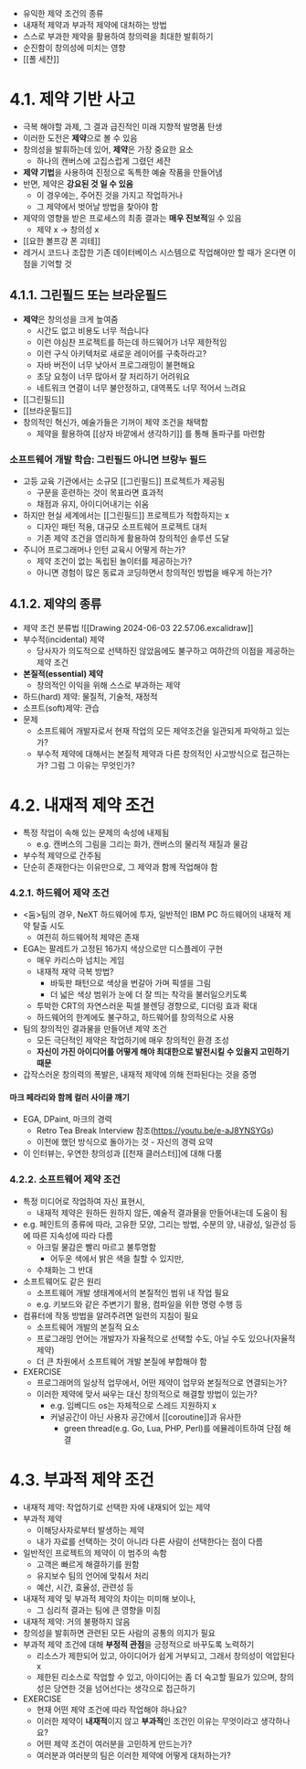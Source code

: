 - 유익한 제약 조건의 종류
- 내재적 제약과 부과적 제약에 대처하는 방법
- 스스로 부과한 제약을 활용하여 창의력을 최대한 발휘하기
- 순진함이 창의성에 미치는 영향
 - [[폴 세잔]]

# 4.1. 제약 기반 사고
- 극복 해야할 과제, 그 결과 급진적인 미래 지향적 발명품 탄생
- 이러한 도전은 **제약**으로 볼 수 있음
- 창의성을 발휘하는데 있어, **제약**은 가장 중요한 요소
	- 하나의 캔버스에 고집스럽게 그렸던 세잔
- **제약 기법**을 사용하여 진정으로 독특한 예술 작품을 만들어냄
- 반면, 제약은 **강요된 것 일 수 있음**
	- 이 경우에는, 주어진 것을 가지고 작업하거나
	- 그 제약에서 벗어날 방법을 찾아야 함
- 제약의 영향을 받은 프로세스의 최종 결과는 **매우 진보적**일 수 있음
	- 제약 x -> 창의성 x
- [[요한 볼프강 폰 괴테]] 
- 레거시 코드나 조잡한 기존 데이터베이스 시스템으로 작업해야만 할 때가 온다면 이점을 기억할 것

## 4.1.1. 그린필드 또는 브라운필드
- **제약**은 창의성을 크게 높여줌
	- 시간도 없고 비용도 너무 적습니다
	- 이런 야심찬 프로젝트를 하는데 하드웨어가 너무 제한적임
	- 이런 구식 아키텍처로 새로운 레이어를 구축하라고?
	- 자바 버전이 너무 낮아서 프로그래밍이 불편해요
	- 초당 요청이 너무 많아서 잘 처리하기 어려워요
	- 네트워크 연결이 너무 불안정하고, 대역폭도 너무 적어서 느려요
- [[그린필드]] 
- [[브라운필드]] 
- 창의적인 혁신가, 예술가들은 기꺼이 제약 조건을 채택함
	- 제약을 활용하여 [[상자 바깥에서 생각하기]] 를 통해 돌파구를 마련함

### 소프트웨어 개발 학습: 그린필드 아니면 브랑누 필드
- 고등 교육 기관에서는 소규모 [[그린필드]] 프로젝트가 제공됨
	- 구문을 훈련하는 것이 목표라면 효과적
	- 채점과 유지, 아이디어내기는 쉬움
- 하지만 현실 세계에서는 [[그린필드]] 프로젝트가 적합하지는 x
	- 디자인 패턴 적용, 대규모 소프트웨어 프로젝트 대처
	- 기존 제약 조건을 영리하게 활용하여 창의적인 솔루션 도달
- 주니어 프로그래머나 인턴 교육시 어떻게 하는가?
	- 제약 조건이 없는 독립된 놀이터를 제공하는가?
	- 아니면 경험이 많은 동료과 코딩하면서 창의적인 방법을 배우게 하는가?

## 4.1.2. 제약의 종류
- 제약 조건 분류법
![[Drawing 2024-06-03 22.57.06.excalidraw]]
- 부수적(incidental) 제약
	- 당사자가 의도적으로 선택하진 않았음에도 불구하고 여하간의 이점을 제공하는 제약 조건
- **본질적(essential) 제약**
	- 창의적인 이익을 위해 스스로 부과하는 제약
- 하드(hard) 제약: 물질적, 기술적, 재정적
- 소프트(soft)제약: 관습
- 문제
	- 소프트웨어 개발자로서 현재 작업의 모든 제약조건을 일관되게 파악하고 있는가?
	- 부수적 제약에 대해서는 본질적 제약과 다른 창의적인 사고방식으로 접근하는가? 그럼 그 이유는 무엇인가?

# 4.2. 내재적 제약 조건
- 특정 작업이 속해 있는 문제의 속성에 내제됨
	- e.g. 캔버스의 그림을 그리는 화가, 캔버스의 물리적 재질과 물감
- 부수적 제약으로 간주됨
- 단순히 존재한다는 이유만으로, 그 제약과 함께 작업해야 함

### 4.2.1. 하드웨어 제약 조건
- <둠>팀의 경우, NeXT 하드웨어에 투자, 일반적인 IBM PC 하드웨어의 내재적 제약 탈출 시도
	- 여전히 하드웨어적 제약은 존재
- EGA는 팔레트가 고정된 16가지 색상으로만 디스플레이 구현
	- 매우 카리스마 넘치는 게임
	- 내재적 재약 극복 방법?
		- 바둑판 패턴으로 색상을 번갈아 가며 픽셀을 그림
		- 더 넓은 색상 범위가 눈에 더 잘 띄는 착각을 불러일으키도록
	- 투박한 CRT의 자연스러운 픽셀 블렌딩 경향으로, 디더링 효과 확대
	- 하드웨어의 한계에도 불구하고, 하드웨어를 창의적으로 사용
- 팀의 창의적인 결과물을 만들어낸 제약 조건
	- 모든 극단적인 제약은 작업하기에 매우 창의적인 환경 조성
	- **자신이 가진 아이디어를 어떻게 해야 최대한으로 발전시킬 수 있을지 고민하기 때문**
- 갑작스러운 창의력의 폭발은, 내재적 제약에 의해 전파된다는 것을 증명

#### 마크 페라리와 함께 컬러 사이클 깨기
- EGA, DPaint, 마크의 경력
	- Retro Tea Break Interview 참조(https://youtu.be/e-aJ8YNSYGs)
	- 이전에 했던 방식으로 돌아가는 것 - 자신의 경력 요약
- 이 인터뷰는, 우연한 창의성과 [[천재 클러스터]]에 대해 다룸


### 4.2.2. 소프트웨어 제약 조건
- 특정 미디어로 작업하여 자신 표현시,
	- 내재적 제약은 원하든 원하지 않든, 예술적 결과물을 만들어내는데 도움이 됨
- e.g. 페인트의 종류에 따라, 고유한 모양, 그리는 방법, 수분의 양, 내광성, 일관성 등에 따른 지속성에 따라 다름
	- 아크릴 물감은 빨리 마르고 불투명함
		- 어두운 색에서 밝은 색을 칠할 수 있지만,
	- 수채화는 그 반대
- 소프트웨어도 같은 원리
	- 소프트웨어 개발 생태계에서의 본질적인 범위 내 작업 필요
	- e.g. 키보드와 같은 주변기기 활용, 컴파일을 위한 명령 수행 등
- 컴퓨터에 작동 방법을 알려주려면 일련의 지침이 필요
	- 소프트웨어 개발의 본질적 요소
	- 프로그래밍 언어는 개발자가 자율적으로 선택할 수도, 아닐 수도 있으나(자율적 제약)
	- 더 큰 차원에서 소프트웨어 개발 본질에 부합해야 함
- EXERCISE
	- 프로그래머의 일상적 업무에서, 어떤 제약이 업무와 본질적으로 연결되는가?
	- 이러한 제약에 맞서 싸우는 대신 창의적으로 해결할 방법이 있는가?
		- e.g. 임베디드 os는 자체적으로 스레드 지원하지 x
		- 커널공간이 아닌 사용자 공간에서 [[coroutine]]과 유사한
			- green thread(e.g. Go, Lua, PHP, Perl)를 에뮬레이트하여 단점 해결

# 4.3. 부과적 제약 조건
- 내재적 제약: 작업하기로 선택한 자에 내재되어 있는 제약
- 부과적 제약
	- 이해당사자로부터 발생하는 제약
	- 내가 자료를 선택하는 것이 아니라 다른 사람이 선택한다는 점이 다름
- 일반적인 프로젝트의 제약이 이 범주의 속함
	- 고객은 빠르게 해결하기를 원함
	- 유지보수 팀의 언어에 맞춰서 처리
	- 예산, 시간, 효율성, 관련성 등
- 내재적 제약 및 부과적 제약의 차이는 미미해 보이나,
	- 그 심리적 결과는 팀에 큰 영향을 미침
- 내재적 제약: 거의 불평하지 않음
- 창의성을 발휘하면 관련된 모든 사람의 공통의 의지가 필요
- 부과적 제약 조건에 대해 **부정적 관점**을 긍정적으로 바꾸도록 노력하기
	- 리소스가 제한되어 있고, 아이디어가 쉽게 거부되고, 그래서 창의성이 억압된다 x
	- 제한된 리소스로 작업할 수 있고, 아이디어는 좀 더 숙고할 필요가 있으며, 창의성은 당연한 것을 넘어선다는 생각으로 접근하기
- EXERCISE
	- 현재 어떤 제약 조건에 따라 작업해야 하나요?
	- 이러한 제약이 **내재적**이지 않고 **부과적**인 조건인 이유는 무엇이라고 생각하나요?
	- 어떤 제약 조건이 여러분을 고민하게 만드는가?
	- 여러분과 여러분의 팀은 이러한 제약에 어떻게 대처하는가?
